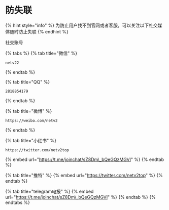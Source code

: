 # 防失联

{% hint style="info" %}
为防止用户找不到官网或者客服，可以关注以下社交媒体随时防止失联
{% endhint %}

社交账号

{% tabs %}
{% tab title="微信" %}
```text
netv22
```
{% endtab %}

{% tab title="QQ" %}
```text
2818854179
```
{% endtab %}

{% tab title="微博" %}
```text
https://weibo.com/netv2
```
{% endtab %}

{% tab title="小红书" %}


```text
https://twitter.com/netv2top
```

{% embed url="https://t.me/joinchat/sZ8Dm\_bQeGQzMGVl" %}
{% endtab %}

{% tab title="推特" %}
{% embed url="https://twitter.com/netv2top" %}
{% endtab %}

{% tab title="telegram电报" %}
{% embed url="https://t.me/joinchat/sZ8Dm\_bQeGQzMGVl" %}
{% endtab %}
{% endtabs %}





